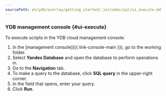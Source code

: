 ```yaml
---
sourcePath: en/ydb/overlay/getting_started/_includes/yql/ui_execute.md
---
```

### YDB management console {#ui-execute}

To execute scripts in the YDB cloud management console:

1. In the [management console]({{ link-console-main }}), go to the working folder.
1. Select **Yandex Database** and open the database to perform operations in.
1. Go to the **Navigation** tab.
1. To make a query to the database, click **SQL query** in the upper-right corner.
1. In the field that opens, enter your query.
1. Click **Run**.
